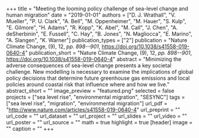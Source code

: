 +++
title = "Meeting the looming policy challenge of sea-level change and human migration"
date = "2019-01-01"
authors = ["D. J. Wrathall", "V. Mueller", "P. U. Clark", "A. Bell", "M. Oppenheimer", "M. Hauer", "S. Kulp", "E. Gilmore", "H. Adams", "R. Kopp", "K. Abel", "M. Call", "J. Chen", "A. deSherbinin", "E. Fussell", "C. Hay", "B. Jones", "N. Magliocca", "E. Marino", "A. Slangen", "K. Warner"]
publication_types = ["2"]
publication = "Nature Climate Change, (9), 12, _pp. 898--901_, https://doi.org/10.1038/s41558-019-0640-4"
publication_short = "Nature Climate Change, (9), 12, _pp. 898--901_, https://doi.org/10.1038/s41558-019-0640-4"
abstract = "Minimizing the adverse consequences of sea-level change presents a key societal challenge. New modelling is necessary to examine the implications of global policy decisions that determine future greenhouse gas emissions and local policies around coastal risk that influence where and how we live."
abstract_short = ""
image_preview = "featured.png"
selected = false
projects = ["sea level rise", "environmental migration", "SESYNC"]
tags = ["sea level rise", "migration", "environmental migration"]
url_pdf = "http://www.nature.com/articles/s41558-019-0640-4"
url_preprint = ""
url_code = ""
url_dataset = ""
url_project = ""
url_slides = ""
url_video = ""
url_poster = ""
url_source = ""
math = true
highlight = true
[header]
image = ""
caption = ""
+++
